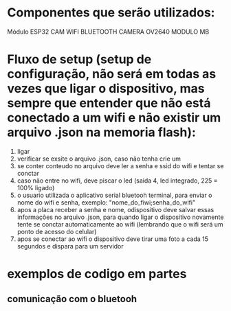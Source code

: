 # Componentes que serão utilizados:
  Módulo ESP32 CAM WIFI BLUETOOTH
  CAMERA OV2640
  MODULO MB

# Fluxo de setup (setup de configuração, não será em todas as vezes que ligar o dispositivo, mas sempre que entender que não está conectado a um wifi e não existir um arquivo .json na memoria flash):
1) ligar 
2) verificar se exsite o arquivo .json, caso não tenha crie um
3) se conter conteudo no arquivo deve ler a senha e ssid do wifi e tentar se conctar
4) caso não entre no wifi, deve piscar o led (saida 4, led integrado, 225 = 100% ligado)  
5) o usuario utilizada o aplicativo serial bluetooh terminal, para enviar o nome do wifi e senha,  exemplo: "nome_do_fiwi;senha_do_wifi"
6) apos a placa receber a senha e nome, odispositivo deve salvar essas informações no arquivo .json, para quando ligar o dispositivo novamente tente se conctar automaticamente ao wifi (lembrando que o wifi será um ponto de acesso do celular)
7) apos se conectar ao wifi o dispositivo deve tirar uma foto a cada 15 segundos e dispara para um servidor

# exemplos de codigo em partes

## comunicação com o bluetooh

